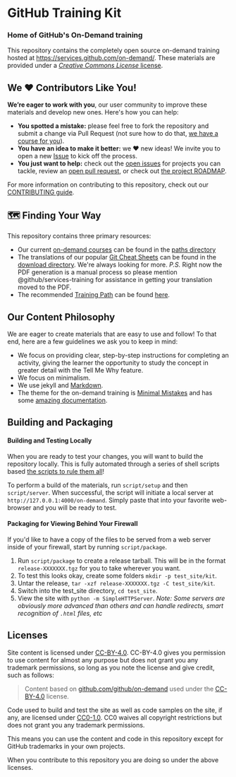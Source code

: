 # GitHub Training Kit
### Home of GitHub's On-Demand training

This repository contains the completely open source on-demand training hosted at https://services.github.com/on-demand/. These materials are provided under a [_Creative Commons License_ license](https://github.com/github/training-kit/blob/master/LICENSE).

## We :heart: Contributors Like You!

**We’re eager to work with you**, our user community to improve these materials and develop new ones. Here's how you can help:

- **You spotted a mistake:** please feel free to fork the repository and submit a change via Pull Request (not sure how to do that, [we have a course for you](https://services.github.com/on-demand)).
- **You have an idea to make it better:** we :heart: new ideas! We invite you to open a new [Issue](https://github.com/github/training-kit/issues) to kick off the process.
- **You just want to help:** check out the [open issues](https://github.com/github/training-kit/issues) for projects you can tackle, review an [open pull request](https://github.com/github/training-kit/pulls), or check out [the project ROADMAP](https://github.com/github/training-kit/projects/1).

For more information on contributing to this repository, check out our [CONTRIBUTING guide](https://github.com/github/training-kit/blob/master/CONTRIBUTING.md).

## :world_map: Finding Your Way

This repository contains three primary resources:

- Our current [on-demand courses](https://services.github.com/on-demand/) can be found in the [paths directory](https://github.com/github/training-kit/tree/master/paths)
- The translations of our popular [Git Cheat Sheets](https://services.github.com/on-demand/downloads/github-git-cheat-sheet.pdf) can be found in the [download directory](https://github.com/github/training-kit/tree/master/downloads). We're always looking for more. _P.S._ Right now the PDF generation is a manual process so please mention @github/services-training for assistance in getting your translation moved to the PDF.
- The recommended [Training Path](https://services.github.com/on-demand/path/) can be found [here](https://github.com/github/training-kit/blob/master/self-study.md).

## Our Content Philosophy

We are eager to create materials that are easy to use and follow! To that end, here are a few guidelines we ask you to keep in mind:

- We focus on providing clear, step-by-step instructions for completing an activity, giving the learner the opportunity to study the concept in greater detail with the Tell Me Why feature.
- We focus on minimalism.
- We use jekyll and [Markdown](https://guides.github.com/features/mastering-markdown/).
- The theme for the on-demand training is [Minimal Mistakes](https://mmistakes.github.io/minimal-mistakes/) and has some [amazing documentation](https://mmistakes.github.io/minimal-mistakes/docs/quick-start-guide/).


## Building and Packaging

#### Building and Testing Locally

When you are ready to test your changes, you will want to build the repository locally. This is fully automated through a series of shell scripts based [the scripts to rule them all](https://github.com/github/scripts-to-rule-them-all)!

To perform a build of the materials, run `script/setup` and then `script/server`. When successful, the script will initiate a local server at `http://127.0.0.1:4000/on-demand`. Simply paste that into your favorite web-browser and you will be ready to test.

#### Packaging for Viewing Behind Your Firewall

If you'd like to have a copy of the files to be served from a web server inside of your firewall, start by running `script/package`.

1. Run `script/package` to create a release tarball. This will be in the format `release-XXXXXXX.tgz` for you to take wherever you want.
2. To test this looks okay, create some folders `mkdir -p test_site/kit`.
3. Untar the release, `tar -xzf release-XXXXXXX.tgz -C test_site/kit`.
4. Switch into the test_site directory, `cd test_site`.
5. View the site with `python -m SimpleHTTPServer`. _Note: Some servers are obviously more advanced than others and can handle redirects, smart recognition of `.html` files, etc_

## Licenses

Site content is licensed under [CC-BY-4.0](https://creativecommons.org/licenses/by/4.0/). CC-BY-4.0 gives you permission to use content for almost any purpose but does not grant you any trademark permissions, so long as you note the license and give credit, such as follows:

> Content based on
> <a href="https://github.com/github/on-demand">github.com/github/on-demand</a>
> used under the
> <a href="https://creativecommons.org/licenses/by/4.0/">CC-BY-4.0</a>
> license.</a>

Code used to build and test the site as well as code samples on the site, if any, are licensed under [CC0-1.0](https://creativecommons.org/publicdomain/zero/1.0/legalcode). CC0 waives all copyright restrictions but does not grant you any trademark permissions.

This means you can use the content and code in this repository except for GitHub trademarks in your own projects.

When you contribute to this repository you are doing so under the above licenses.
